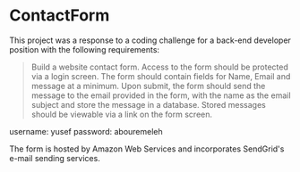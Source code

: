 # ContactForm

This project was a response to a coding challenge for a back-end developer position with the following requirements:

> Build a website contact form. Access to the form should be protected via a login screen. The form
> should contain fields for Name, Email and message at a minimum. Upon submit, the form should send
> the message to the email provided in the form, with the name as the email subject and store the message
> in a database. Stored messages should be viewable via a link on the form screen.

username: yusef
password: abouremeleh

The form is hosted by Amazon Web Services and incorporates SendGrid's e-mail sending services.
